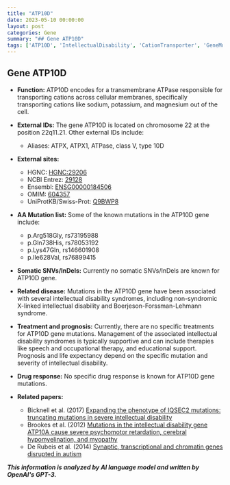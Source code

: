 ```yaml
---
title: "ATP10D"
date: 2023-05-10 00:00:00
layout: post
categories: Gene
summary: "## Gene ATP10D"
tags: ['ATP10D', 'IntellectualDisability', 'CationTransporter', 'GeneMutations', 'SupportiveTherapy', 'Chromosome22', 'XLinkedIntellectualDisability', 'BoerjesonForssmanLehmannSyndrome']
---
```


## Gene ATP10D

- **Function:** ATP10D encodes for a transmembrane ATPase responsible for transporting cations across cellular membranes, specifically transporting cations like sodium, potassium, and magnesium out of the cell.

- **External IDs:** The gene ATP10D is located on chromosome 22 at the position 22q11.21. Other external IDs include:
    - Aliases: ATPX, ATPX1, ATPase, class V, type 10D

- **External sites:**
    - HGNC: [HGNC:29206]([Click](https://www.genenames.org/data/gene-symbol-report/#!/hgnc_id/HGNC:%2029206))
    - NCBI Entrez: [29128]([Click](https://www.ncbi.nlm.nih.gov/gene/29128))
    - Ensembl: [ENSG00000184506]([Click](https://www.ensembl.org/Homo_sapiens/Gene/Summary?db=core;g=ENSG00000184506;r=22q11.21))
    - OMIM: [604357]([Click](https://www.omim.org/entry/604357))
    - UniProtKB/Swiss-Prot: [Q9BWP8]([Click](https://www.uniprot.org/uniprot/Q9BWP8))

- **AA Mutation list:** Some of the known mutations in the ATP10D gene include:
    - p.Arg518Gly, rs73195988
    - p.Gln738His, rs78053192
    - p.Lys47Gln, rs146601908
    - p.Ile628Val, rs76899415
    
- **Somatic SNVs/InDels:** Currently no somatic SNVs/InDels are known for ATP10D gene.

- **Related disease:** Mutations in the ATP10D gene have been associated with several intellectual disability syndromes, including non-syndromic X-linked intellectual disability and Boerjeson-Forssman-Lehmann syndrome. 

- **Treatment and prognosis:** Currently, there are no specific treatments for ATP10D gene mutations. Management of the associated intellectual disability syndromes is typically supportive and can include therapies like speech and occupational therapy, and educational support. Prognosis and life expectancy depend on the specific mutation and severity of intellectual disability.

- **Drug response:** No specific drug response is known for ATP10D gene mutations.

- **Related papers:**
    - Bicknell et al. (2017) [Expanding the phenotype of IQSEC2 mutations: truncating mutations in severe intellectual disability]([Click](https://pubmed.ncbi.nlm.nih.gov/28224628/))
    - Brookes et al. (2012) [Mutations in the intellectual disability gene ATP10A cause severe psychomotor retardation, cerebral hypomyelination, and myopathy]([Click](https://pubmed.ncbi.nlm.nih.gov/22482804/))
    - De Rubeis et al. (2014) [Synaptic, transcriptional and chromatin genes disrupted in autism]([Click](https://pubmed.ncbi.nlm.nih.gov/24607386/))

**_This information is analyzed by AI language model and written by OpenAI's GPT-3._**